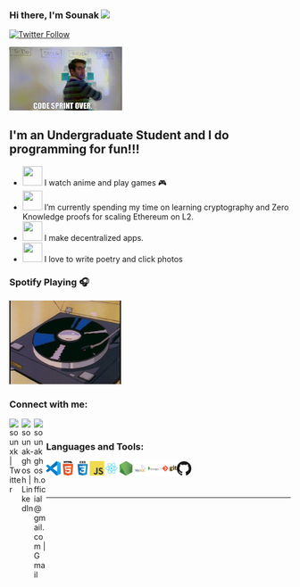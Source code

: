 ### Hi there, I'm Sounak   <img src="https://media.giphy.com/media/hvRJCLFzcasrR4ia7z/giphy.gif" width="30px">


[![Twitter Follow](https://img.shields.io/twitter/follow/anishastwt?color=1DA1F2&logo=twitter&style=for-the-badge)](https://twitter.com/intent/follow?original_referer=https%3A%2F%2Fgithub.com%2Fpaanbahar&screen_name=paanbahar)


<img src="https://github.com/sounxk/sounxk/blob/master/readMe.gif?raw=false" width="40%">



## I'm an Undergraduate Student and I do programming for fun!!!

- <img src="https://cultofthepartyparrot.com/parrots/hd/illuminatiparrot.gif" width="35" height="35"/>   I watch anime and play games 🎮
- <img src="https://cultofthepartyparrot.com/parrots/hd/laptop_parrot.gif" width="35" height="35"/>   I’m currently spending my time on learning cryptography and Zero Knowledge proofs for scaling Ethereum on L2.
- <img src="https://cultofthepartyparrot.com/parrots/hd/hypnoparrotlight.gif" width="35" height="35"/>   I make decentralized apps.
- <img src="https://cultofthepartyparrot.com/parrots/hd/mustacheparrot.gif" width="35" height="35"/>   I love to write poetry and click photos




### Spotify Playing 🎧

[<img src="https://github.com/sounxk/sounxk/blob/master/Art/3.gif" alt="Sounak Spotify Playing" width="200" />](https://open.spotify.com/playlist/3gGazk32zUQvmP1Z8q4Fer)

### Connect with me:

[<img align="left" alt="sounxk | Twitter" width="22px" src="https://cdn.jsdelivr.net/npm/simple-icons@v3/icons/twitter.svg" />][twitter]
[<img align="left" alt="sounak-ghosh | LinkedIn" width="22px" src="https://cdn.jsdelivr.net/npm/simple-icons@v3/icons/linkedin.svg" />][linkedin]
[<img align="left" alt="sounakghosh.official@gmail.com | Gmail" width="22px" src="https://cdn.jsdelivr.net/npm/simple-icons@v3/icons/gmail.svg" />][gmail]

<br />

### Languages and Tools:

<img align="left" alt="Visual Studio Code" width="26px" src="https://raw.githubusercontent.com/github/explore/80688e429a7d4ef2fca1e82350fe8e3517d3494d/topics/visual-studio-code/visual-studio-code.png" />
<img align="left" alt="HTML5" width="26px" src="https://raw.githubusercontent.com/github/explore/80688e429a7d4ef2fca1e82350fe8e3517d3494d/topics/html/html.png" />
<img align="left" alt="CSS3" width="26px" src="https://raw.githubusercontent.com/github/explore/80688e429a7d4ef2fca1e82350fe8e3517d3494d/topics/css/css.png" />
<img align="left" alt="JavaScript" width="26px" src="https://raw.githubusercontent.com/github/explore/80688e429a7d4ef2fca1e82350fe8e3517d3494d/topics/javascript/javascript.png" />
<img align="left" alt="React" width="26px" src="https://raw.githubusercontent.com/github/explore/80688e429a7d4ef2fca1e82350fe8e3517d3494d/topics/react/react.png" />
<img align="left" alt="Node.js" width="26px" src="https://raw.githubusercontent.com/github/explore/80688e429a7d4ef2fca1e82350fe8e3517d3494d/topics/nodejs/nodejs.png" />
<img align="left" alt="MySQL" width="26pxng" src="https://raw.githubusercontent.com/github/explore/80688e429a7d4ef2fca1e82350fe8e3517d3494d/topics/mysql/mysql.png" />
<img align="left" alt="MongoDB" width="26px" src="https://raw.githubusercontent.com/github/explore/80688e429a7d4ef2fca1e82350fe8e3517d3494d/topics/mongodb/mongodb.png" />
<img align="left" alt="Git" width="26px" src="https://raw.githubusercontent.com/github/explore/80688e429a7d4ef2fca1e82350fe8e3517d3494d/topics/git/git.png" />
<img align="left" alt="GitHub" width="26px" src="https://raw.githubusercontent.com/github/explore/78df643247d429f6cc873026c0622819ad797942/topics/github/github.png" />
<br />

<!-- <p align="center">
  <img width="48%" src="https://github-readme-stats.vercel.app/api?username=sounxk&show_icons=true&theme=beufy" />
  
</p> -->

<br />

<br />



---


[twitter]: https://twitter.com/sounxk/
[linkedin]: https://www.linkedin.com/in/sounak-ghosh
[gmail]: mailto:sounakghosh.official@gmail.com




    




 


    

